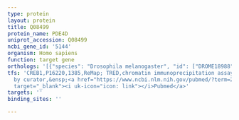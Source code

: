 ```yaml
---
type: protein
layout: protein
title: Q08499
protein_name: PDE4D
uniprot_accession: Q08499
ncbi_gene_id: '5144'
organism: Homo sapiens
function: target gene
orthologs: '[{"species": "Drosophila melanogaster", "id": ["DROME18988"]}, {"species": "Caenorhabditis elegans", "id": ["Q22000"]}, {"species": "Mus musculus", "id": ["Q01063"]}, {"species": "Rattus norvegicus", "id": ["A0A140TAB1"]}]'
tfs: 'CREB1,P16220,1385,ReMap; TRED,chromatin immunoprecipitation assay; inferred
  by curator,&ensp;<a href="https://www.ncbi.nlm.nih.gov/pubmed/?term=29126285%5Buid%5D+OR+17202159%5Buid%5D"
  target="_blank"><i uk-icon="icon: link"></i>Pubmed</a>'
targets: ''
binding_sites: ''

---
```

